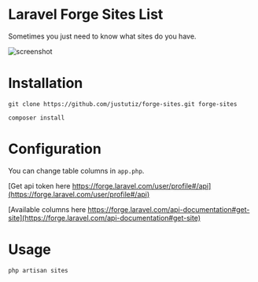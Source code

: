 # Laravel Forge Sites List
Sometimes you just need to know what sites do you have.

![screenshot](https://pbs.twimg.com/media/DcxK3UxX4AENbHr.jpg "Screenshot")

# Installation
```
git clone https://github.com/justutiz/forge-sites.git forge-sites
```
```
composer install
```

# Configuration
You can change table columns in `app.php`.

[Get api token here https://forge.laravel.com/user/profile#/api](https://forge.laravel.com/user/profile#/api)

[Available columns here https://forge.laravel.com/api-documentation#get-site](https://forge.laravel.com/api-documentation#get-site)

# Usage
`php artisan sites`
